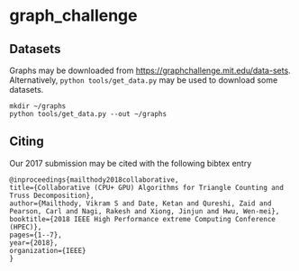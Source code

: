 # graph_challenge

## Datasets

Graphs may be downloaded from https://graphchallenge.mit.edu/data-sets.
Alternatively, `python tools/get_data.py` may be used to download some datasets.

```
mkdir ~/graphs
python tools/get_data.py --out ~/graphs
```

## Citing

Our 2017 submission may be cited with the following bibtex entry

    @inproceedings{mailthody2018collaborative,
    title={Collaborative (CPU+ GPU) Algorithms for Triangle Counting and Truss Decomposition},
    author={Mailthody, Vikram S and Date, Ketan and Qureshi, Zaid and Pearson, Carl and Nagi, Rakesh and Xiong, Jinjun and Hwu, Wen-mei},
    booktitle={2018 IEEE High Performance extreme Computing Conference (HPEC)},
    pages={1--7},
    year={2018},
    organization={IEEE}
    }
